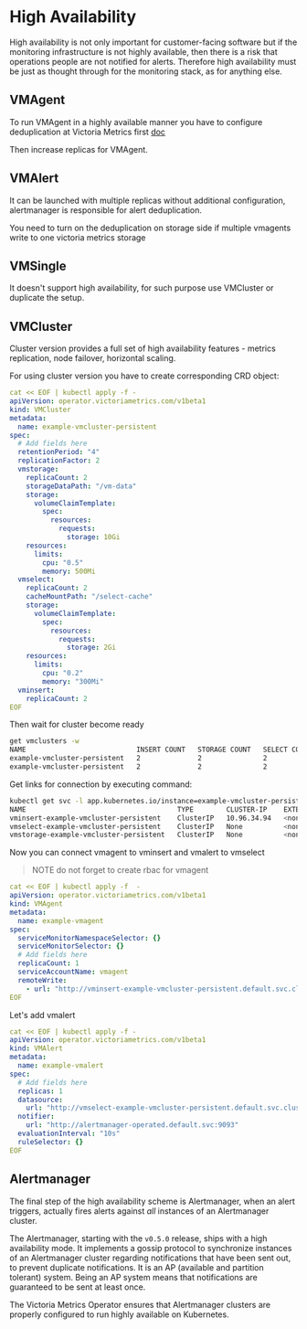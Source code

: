 
# High Availability

High availability is not only important for customer-facing software but if the monitoring infrastructure is not highly available, then there is a risk that operations people are not notified for alerts. Therefore high availability must be just as thought through for the monitoring stack, as for anything else.

## VMAgent

To run VMAgent in a highly available manner you have to configure deduplication at Victoria Metrics first [doc](https://github.com/VictoriaMetrics/VictoriaMetrics/blob/master/docs/Single-server-VictoriaMetrics.md#deduplication)

Then increase replicas for VMAgent.

## VMAlert

It can be launched with multiple replicas without additional configuration, alertmanager is responsible for alert deduplication.

You need to turn on the deduplication on storage side if multiple vmagents write to one victoria metrics storage


## VMSingle

It doesn't support high availability, for such purpose use VMCluster or duplicate the setup.


## VMCluster

Cluster version provides a full set of high availability features - metrics replication, node failover, horizontal scaling.
 
For using cluster version you have to create corresponding CRD object:
 
```yaml
cat << EOF | kubectl apply -f -
apiVersion: operator.victoriametrics.com/v1beta1
kind: VMCluster
metadata:
  name: example-vmcluster-persistent
spec:
  # Add fields here
  retentionPeriod: "4"
  replicationFactor: 2
  vmstorage:
    replicaCount: 2
    storageDataPath: "/vm-data"
    storage:
      volumeClaimTemplate:
        spec:
          resources:
            requests:
              storage: 10Gi
    resources:
      limits:
        cpu: "0.5"
        memory: 500Mi
  vmselect:
    replicaCount: 2
    cacheMountPath: "/select-cache"
    storage:
      volumeClaimTemplate:
        spec:
          resources:
            requests:
              storage: 2Gi
    resources:
      limits:
        cpu: "0.2"
        memory: "300Mi"
  vminsert:
    replicaCount: 2
EOF
```
 
Then wait for cluster become ready

```bash
get vmclusters -w
NAME                           INSERT COUNT   STORAGE COUNT   SELECT COUNT   AGE   STATUS
example-vmcluster-persistent   2              2               2              2s    expanding
example-vmcluster-persistent   2              2               2              30s   operational
```

Get links for connection by executing command:

```bash
kubectl get svc -l app.kubernetes.io/instance=example-vmcluster-persistent
NAME                                     TYPE        CLUSTER-IP    EXTERNAL-IP   PORT(S)                      AGE
vminsert-example-vmcluster-persistent    ClusterIP   10.96.34.94   <none>        8480/TCP                     69s
vmselect-example-vmcluster-persistent    ClusterIP   None          <none>        8481/TCP                     79s
vmstorage-example-vmcluster-persistent   ClusterIP   None          <none>        8482/TCP,8400/TCP,8401/TCP   85s
```

Now you can connect vmagent to vminsert and vmalert to vmselect

>NOTE do not forget to create rbac for vmagent

```yaml
cat << EOF | kubectl apply -f  -
apiVersion: operator.victoriametrics.com/v1beta1
kind: VMAgent
metadata:
  name: example-vmagent
spec:
  serviceMonitorNamespaceSelector: {}
  serviceMonitorSelector: {}
  # Add fields here
  replicaCount: 1
  serviceAccountName: vmagent
  remoteWrite:
    - url: "http://vminsert-example-vmcluster-persistent.default.svc.cluster.local:8480/insert/0/prometheus/api/v1/write"
EOF
```

Let's add vmalert 

```yaml
cat << EOF | kubectl apply -f -
apiVersion: operator.victoriametrics.com/v1beta1
kind: VMAlert
metadata:
  name: example-vmalert
spec:
  # Add fields here
  replicas: 1
  datasource:
    url: "http://vmselect-example-vmcluster-persistent.default.svc.cluster.local:8481/select/0/prometheus"
  notifier:
    url: "http://alertmanager-operated.default.svc:9093"
  evaluationInterval: "10s"
  ruleSelector: {}
EOF
```


## Alertmanager

The final step of the high availability scheme is Alertmanager, when an alert triggers, actually fires alerts against *all* instances of an Alertmanager cluster. 

The Alertmanager, starting with the `v0.5.0` release, ships with a high availability mode. It implements a gossip protocol to synchronize instances of an Alertmanager cluster regarding notifications that have been sent out, to prevent duplicate notifications. It is an AP (available and partition tolerant) system. Being an AP system means that notifications are guaranteed to be sent at least once. 

The Victoria Metrics Operator ensures that Alertmanager clusters are properly configured to run highly available on Kubernetes.
